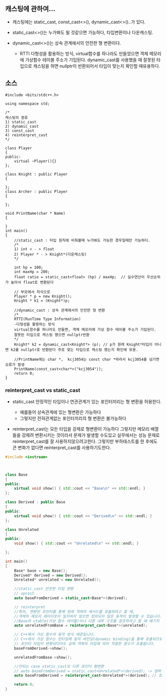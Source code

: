 ## 캐스팅에 관하여...

- 캐스팅에는 static_cast, const_cast<>(), dynamic_cast<>()..가 있다.

- static_cast<>()는 누가봐도 될 것같으면 가능하다, 타입변환이나 다운캐스팅.

- dynamic_cast<>()는 상속 관계에서의 안전한 형 변환이다. 

    - RTTI 다형성을 활용하는 방식, virtual함수를 하나라도 만들었으면 객체 메모리에 가상함수 테이블 주소가 기입된다. dynamic_cast를 사용했을 때 잘못된 타입으로 캐스팅을 하면 nullptr이 반환되어서 타입이 맞는지 확인할 때유용하다.





## 소스
````
#include <bits/stdc++.h>

using namespace std;

/*
캐스팅의 종류
1) static_cast
2) dynamic_cast
3) const_cast
4) reinterpret_cast
*/

class Player
{
public:
	virtual ~Player(){}
};

class Knight : public Player
{

};
class Archer : public Player
{

};

void PrintName(char * Name)
{

}
int main()
{
	//static_cast : 타입 원칙에 비춰볼때 누가봐도 가능한 경우일때만 가능하다. 
	/*
	1) int < - > float
	2) Player * - > Knight*(다운캐스팅) 
	*/

	int hp = 100;
	int maxHp = 200;
	float ratio = static_cast<float> (hp) / maxHp;  // 실수연산이 우선순위가 높아서 float로 변환된다 

	// 부모에서 자식으로 
	Player * p = new Knight();
	Knight * k1 = (Knight*)p;

	//dynamic_cast : 상속 관계에서의 안전한 형 변환 
	/*
	RTTI(RunTime Type Information)
	-다형성을 활용하는 방식 
	virtual함수를 하나라도 만들면, 객체 메모리에 가상 함수 테이블 주소가 기입된다.
	잘못된 타입으로 캐스팅 했으면 nullptr반환
	*/
	Knight* k2 = dynamic_cast<Knight*> (p); // p가 원래 Knight*타입이 아니면 k2를 nullptr로 반환된다 주로 맞는 타입으로 캐스팅 했는지 확인에 유용.

	//PrintName에는 char *,  kcj3054는 const char *따라서 kcj3054를 넘기면 오류가 발생 
	PrintName(const_cast<char*>("kcj3054"));
	return 0;
}
````


### reinterpret_cast vs static_cast

- static_cast 안정적인 타입이나 연관관계가 있는 포인터끼리는 형 변환을 허용한다. 
	- 예를들어 상속관계에 있는 형변환은 가능하다 
	- 그렇지만 전혀관계없는 포인터끼리의 형 변환은 불가능하다


- reinterpret_cast는 모든 타입을 강제로 형변환이 가능하다 그렇지만 메모리 배열들을 강제려 변환시키는 것이라서 문제가 발생할 수도있고 실무에서는 성능 문제로 reinterpret_cast를 잘 사용하지않으려고한다. 그렇지만 부하테스트를 한 후에도 큰 변화가 없다면 reinterpret_cast를 사용하기도한다.

````c++
#include <iostream>



class Base
{
public:
	virtual void show() { std::cout << "Base\n" << std::endl; }
};

class Derived : public Base
{
public:
	virtual void show() { std::cout << "Derived\n" << std::endl; }
};

class Unrelated
{
public:
	void show() { std::cout << "Unrelated\n" << std::endl; }

};

int main()
{
	Base* base = new Base();
	Derived* derived = new Derived();
	Unrelated* unrelated = new Unrelated();

	//static_cast 안전한 타입 변환 
	// upcast
	auto baseFromDerived = static_cast<Base*>(derived);

	// reinterpret 
	//특히, 변환된 포인터를 통해 원래 객체의 메서드를 호출하려고 할 때, 
	//객체의 메모리 레이아웃이 일치하지 않으면 정의되지 않은 동작이 발생할 수 있습니다.
	//Base의 vtable(가상 함수 테이블)이나 다른 내부 구조를 참조하려고 할 때 예기치 않은 결과가 발생합니다.
	auto unrelatedFromBase = reinterpret_cast<Base*>(unrelated);

	// C++에서 가상 함수의 동작 방식 때문입니다. 
	// C++에서 가상 함수는 런타임에 동적 바인딩(dynamic binding)을 통해 호출되므로, 
	// 포인터 타입이 변환되더라도 실제 객체의 타입에 따라 적절한 함수가 호출됩니다.
	baseFromDerived->show();

	unrelatedFromBase->show();

	//안되는 case static_cast로 다른 포인터 형변환 
	// auto baseFromDerived = static_cast<Unrelated*>(derived); -> 컴파일 조차안된다.
	auto baseFromDerived = reinterpret_cast<Unrelated*>(derived); // 컴파일 가능하다

	return 0;
}
````